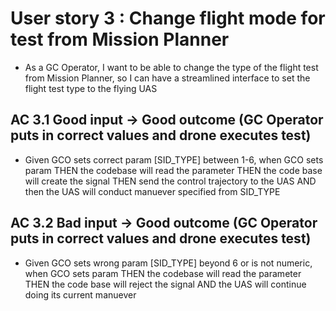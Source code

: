 # User story 3 : Change flight mode for test from Mission Planner
- As a GC Operator, I want to be able to change the type of the flight test from Mission Planner, so I can have a streamlined interface to set the flight test type to the flying UAS
 
## AC 3.1 Good input -> Good outcome (GC Operator puts in correct values and drone executes test)
- Given GCO sets correct param [SID_TYPE] between 1-6, when GCO sets param THEN the codebase will read the parameter THEN the code base will create the signal THEN send the control trajectory to the UAS AND then the UAS will conduct manuever specified from SID_TYPE
 
## AC 3.2 Bad input -> Good outcome (GC Operator puts in correct values and drone executes test)
- Given GCO sets wrong param [SID_TYPE] beyond 6 or is not numeric, when GCO sets param THEN the codebase will read the parameter THEN the code base will reject the signal AND the UAS will continue doing its current manuever
